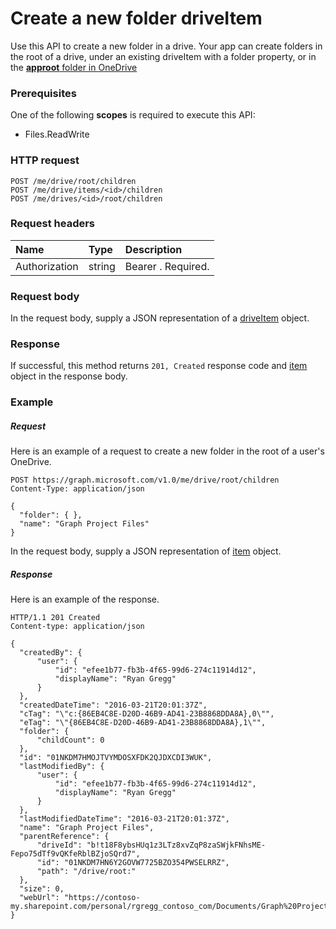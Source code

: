 # Create a new folder driveItem

Use this API to create a new folder in a drive. Your app can create folders
in the root of a drive, under an existing driveItem with a folder property, or
in the [**approot** folder in OneDrive](https://dev.onedrive.com/misc/appfolder.htm)

### Prerequisites
One of the following **scopes** is required to execute this API:

  * Files.ReadWrite

### HTTP request
<!-- { "blockType": "ignored" } -->
```http
POST /me/drive/root/children
POST /me/drive/items/<id>/children
POST /me/drives/<id>/root/children
```

### Request headers

| Name          | Type   | Description               |
|:--------------|:-------|:--------------------------|
| Authorization | string | Bearer <token>. Required. |


### Request body
In the request body, supply a JSON representation of a
[driveItem](../resources/driveitem.md) object.


### Response
If successful, this method returns `201, Created` response code and
[item](../resources/driveitem.md) object in the response body.

### Example

##### Request

Here is an example of a request to create a new folder in the root of a user's
OneDrive.

<!-- {
  "blockType": "request",
  "name": "create_item_from_item"
}-->
```http
POST https://graph.microsoft.com/v1.0/me/drive/root/children
Content-Type: application/json

{
  "folder": { },
  "name": "Graph Project Files"
}
```
In the request body, supply a JSON representation of [item](../resources/driveitem.md) object.

##### Response
Here is an example of the response.

<!-- {
  "blockType": "response",
  "truncated": true,
  "@odata.type": "microsoft.graph.driveItem"
} -->
```http
HTTP/1.1 201 Created
Content-type: application/json

{
  "createdBy": {
      "user": {
          "id": "efee1b77-fb3b-4f65-99d6-274c11914d12",
          "displayName": "Ryan Gregg"
      }
  },
  "createdDateTime": "2016-03-21T20:01:37Z",
  "cTag": "\"c:{86EB4C8E-D20D-46B9-AD41-23B8868DDA8A},0\"",
  "eTag": "\"{86EB4C8E-D20D-46B9-AD41-23B8868DDA8A},1\"",
  "folder": {
      "childCount": 0
  },
  "id": "01NKDM7HMOJTVYMDOSXFDK2QJDXCDI3WUK",
  "lastModifiedBy": {
      "user": {
          "id": "efee1b77-fb3b-4f65-99d6-274c11914d12",
          "displayName": "Ryan Gregg"
      }
  },
  "lastModifiedDateTime": "2016-03-21T20:01:37Z",
  "name": "Graph Project Files",
  "parentReference": {
      "driveId": "b!t18F8ybsHUq1z3LTz8xvZqP8zaSWjkFNhsME-Fepo75dTf9vQKfeRblBZjoSQrd7",
      "id": "01NKDM7HN6Y2GOVW7725BZO354PWSELRRZ",
      "path": "/drive/root:"
  },
  "size": 0,
  "webUrl": "https://contoso-my.sharepoint.com/personal/rgregg_contoso_com/Documents/Graph%20Project%20Files"
}
```

<!-- uuid: 8fcb5dbc-d5aa-4681-8e31-b001d5168d79
2015-10-25 14:57:30 UTC -->
<!-- {
  "type": "#page.annotation",
  "description": "Create children",
  "keywords": "",
  "section": "documentation",
  "tocPath": "OneDrive/Item/Create folder"
}-->
